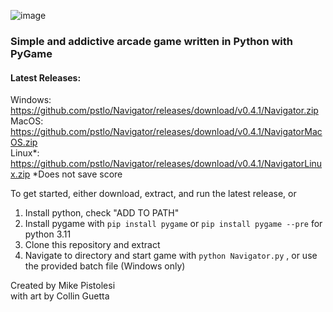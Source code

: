 ![image](https://user-images.githubusercontent.com/119834037/212812065-8ee402e9-1e59-42b0-956c-334b5e0133ab.png)

### Simple and addictive arcade game written in Python with PyGame ###

#### Latest Releases:   
Windows: https://github.com/pstlo/Navigator/releases/download/v0.4.1/Navigator.zip \
MacOS: https://github.com/pstlo/Navigator/releases/download/v0.4.1/NavigatorMacOS.zip \
Linux*: https://github.com/pstlo/Navigator/releases/download/v0.4.1/NavigatorLinux.zip *Does not save score
 
To get started, either download, extract, and run the latest release, or

1. Install python, check "ADD TO PATH"
2. Install pygame with
```pip install pygame```
or
```pip install pygame --pre```
for python 3.11
3. Clone this repository and extract
4. Navigate to directory and start game with
```python Navigator.py```
, or use the provided batch file (Windows only)
 

Created by Mike Pistolesi \
with art by Collin Guetta
